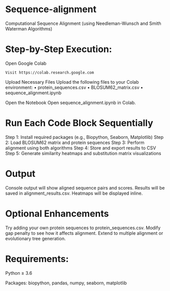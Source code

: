 # Sequence-alignment
Computational Sequence Alignment (using Needleman-Wunsch and Smith Waterman Algorithms)


# Step-by-Step Execution:

Open Google Colab

    Visit https://colab.research.google.com

Upload Necessary Files
Upload the following files to your Colab environment: • protein_sequences.csv • BLOSUM62_matrix.csv • sequence_alignment.ipynb

Open the Notebook
Open sequence_alignment.ipynb in Colab.

# Run Each Code Block Sequentially

Step 1: Install required packages (e.g., Biopython, Seaborn, Matplotlib)
Step 2: Load BLOSUM62 matrix and protein sequences
Step 3: Perform alignment using both algorithms
Step 4: Store and export results to CSV
Step 5: Generate similarity heatmaps and substitution matrix visualizations

# Output

Console output will show aligned sequence pairs and scores.
Results will be saved in alignment_results.csv.
Heatmaps will be displayed inline.

# Optional Enhancements

Try adding your own protein sequences to protein_sequences.csv.
Modify gap penalty to see how it affects alignment.
Extend to multiple alignment or evolutionary tree generation.

# Requirements:

Python ≥ 3.6

Packages: biopython, pandas, numpy, seaborn, matplotlib
